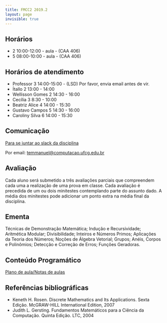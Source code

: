 ```yaml
---
title: FMCC2 2019.2
layout: page
invisible: true
---
```


## Horários

* 2 10:00-12:00 - aula - (CAA 406)
* 5 08:00-10:00 - aula - (CAA 406)

## Horários de atendimento

* Professor 3 14:00-15:00 -  (LSD) Por favor, envia email antes de vir.
* Ítallo 2 13:00 - 14:00
* Wellisson Gomes 2 14:30 - 16:00
* Cecília 3 8:30 - 10:00
* Beatriz Alice 4 14:00 - 15:30
* Gustavo Campos 5 14:30 - 16:00
* Caroliny Silva 6 14:00 - 15:30

## Comunicação

[Para se juntar ao slack da disciplina]()

Por email: temmanuel@computacao.ufcg.edu.br

## Avaliação
Cada aluno será submetido a três avaliações parciais que compreendem cada uma a realização de uma prova em classe. Cada avaliação é precedida de um ou dois minitestes contemplando parte do assunto dado. A média dos minitestes pode adicionar um ponto extra na média final da disciplina.

## Ementa

Técnicas de Demonstração Matemática; Indução e Recursividade; Aritmética Modular; Divisibilidade; Inteiros e Números Primos; Aplicações da Teoria dos Números; Noções de Álgebra Vetorial; Grupos; Anéis, Corpos e Polinômios; Detecção e Correção de Erros; Funções Geradoras.

## Conteúdo Programático

[Plano de aula/Notas de aulas]()

## Referências bibliográficas

* Keneth H. Rosen. Discrete Mathematics and Its Applications. Sexta Edição. McGRAW-HILL International Edition, 2007
* Judith L. Gersting. Fundamentos Matemáticos para a Ciência da Computação. Quinta Edição. LTC, 2004
